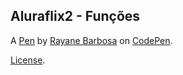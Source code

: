Aluraflix2 - Funções
--------------------


A [Pen](https://codepen.io/rayane-barbosa/pen/mdRrBMj) by [Rayane Barbosa](https://codepen.io/rayane-barbosa) on [CodePen](https://codepen.io).

[License](https://codepen.io/rayane-barbosa/pen/mdRrBMj/license).